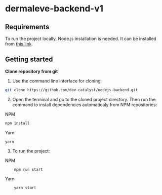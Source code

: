 # dermaleve-backend-v1

## Requirements

To run the project locally, Node.js installation is needed.
It can be installed from [this link](https://nodejs.org/en/).

## Getting started

**Clone repository from git**

1. Use the command line interface for cloning.

```bash
git clone https://github.com/dev-catalyst/nodejs-backend.git
```

2. Open the terminal and go to the cloned project directory. Then run the command to install dependencies automaticaly from NPM repositories:

NPM

```bash
npm install
```

Yarn

```bash
yarn
```

3. To run the project:

NPM

```text
    npm run start
```

Yarn

```text
    yarn start
```
